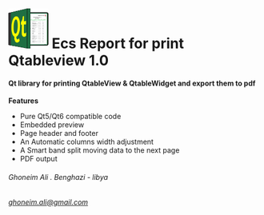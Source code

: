 <h1><img src="/res/ecsReport.png" alt="logo" width="80" height="80"/>  Ecs Report for print Qtableview  1.0</h1>

#### Qt library for printing QtableView & QtableWidget and export them to pdf

**Features**

   -  Pure Qt5/Qt6 compatible code
   -  Embedded preview
   -  Page header and footer
   -  An Automatic columns width adjustment
   -  A Smart band split moving data to the next page
   -  PDF output

###### Ghoneim Ali . Benghazi - libya
###### ghoneim.ali@gmail.com
